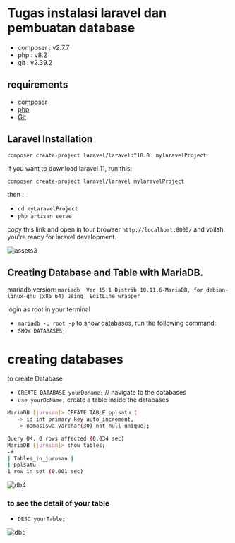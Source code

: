 
# Tugas instalasi laravel dan pembuatan database

- composer : v2.7.7 
- php : v8.2
- git : v2.39.2
## requirements

 - [composer](https://getcomposer.org/)
 - [php](https://www.php.net/)
 - [Git](https://git-scm.com/)


## Laravel Installation

```composer create-project laravel/laravel:^10.0  mylaravelProject```

if you want to download laravel 11, run this:

```composer create-project laravel/laravel mylaravelProject```

then :
- ```cd myLaravelProject```
- ```php artisan serve```

copy this link and open in tour browser
`http://localhost:8000/`
and voilah, you're ready for laravel development.

![assets3](https://github.com/user-attachments/assets/153e704d-2f5c-47e6-8843-a89ae3cc9a21)





## Creating Database and Table with MariaDB.

mariadb version: `mariadb  Ver 15.1 Distrib 10.11.6-MariaDB, for debian-linux-gnu (x86_64) using  EditLine wrapper`

login as root in your terminal
- `mariadb -u root -p`
to show databases, run the following command:
- `SHOW DATABASES;`

# creating databases
to create Database
- `CREATE DATABASE yourDbname;`
// navigate to the databases
- `use yourDbName;`
create a table inside the databases
```bash
MariaDB [jurusan]> CREATE TABLE pplsatu ( 
   -> id int primary key auto_increment, 
   -> namasiswa varchar(30) not null unique);

Query OK, 0 rows affected (0.034 sec)
MariaDB [jurusan]> show tables;
-+
| Tables_in_jurusan |
| pplsatu
1 row in set (0.001 sec)
```

![db4](https://github.com/user-attachments/assets/285df4ab-1e53-43ac-be53-8d69e3fc7823)

### to see the detail of your table
- `DESC yourTable;`

![db5](https://github.com/user-attachments/assets/a3968559-26f0-4c26-8dbe-f8506c82af65)




